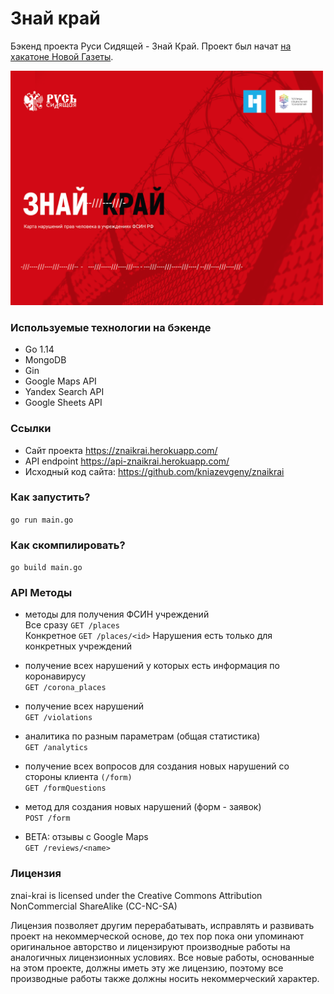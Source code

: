 # Знай край
Бэкенд проекта Руси Сидящей - Знай Край. Проект был начат [на хакатоне Новой Газеты](https://projector2020.te-st.ru/).

<img src="https://github.com/semyon-dev/znai-krai/blob/master/img.png" alt="drawing" width="500"/>

### Используемые технологии на бэкенде
* Go 1.14
* MongoDB
* Gin
* Google Maps API
* Yandex Search API
* Google Sheets API

### Ссылки
* Сайт проекта https://znaikrai.herokuapp.com/
* API endpoint https://api-znaikrai.herokuapp.com/
* Исходный код сайта: https://github.com/kniazevgeny/znaikrai

### Как запустить?
`go run main.go`

### Как скомпилировать?
`go build main.go`

### API Методы

* методы для получения ФСИН учреждений \
Все сразу `GET /places` \
Конкретное `GET /places/<id>`
Нарушения есть только для конкретных учреждений

* получение всех нарушений у которых есть информация по коронавирусу \
`GET /corona_places`

* получение всех нарушений \
`GET /violations`

* аналитика по разным параметрам (общая статистика) \
`GET /analytics`

* получение всех вопросов для создания новых нарушений со стороны клиента `(/form)` \
`GET /formQuestions`

* метод для создания новых нарушений (форм - заявок) \
`POST /form`

* BETA: отзывы с Google Maps \
`GET /reviews/<name>`

### Лицензия
znai-krai is licensed under the Creative Commons Attribution NonCommercial ShareAlike (CC-NC-SA)

Лицензия позволяет другим перерабатывать, исправлять и развивать проект на некоммерческой основе, до тех пор пока они упоминают оригинальное авторство и лицензируют производные работы на аналогичных лицензионных условиях. Все новые работы, основанные на этом проекте, должны иметь эту же лицензию, поэтому все производные работы также должны носить некоммерческий характер.
